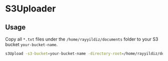 # S3Uploader



## Usage

Copy all ```*.txt``` files under the ```/home/rayyildiz/documents``` folder to your S3 bucket ```your-bucket-name```.

```bash
s3Upload -s3-bucket=your-bucket-name -directory-root=/home/rayyildiz/documents -file-extension=txt
``` 